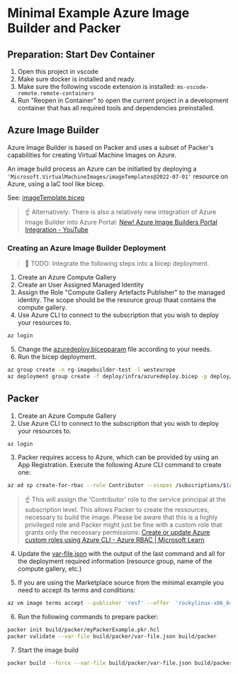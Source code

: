 # Minimal Example Azure Image Builder and Packer

## Preparation: Start Dev Container

1. Open this project in vscode
2. Make sure docker is installed and ready.
3. Make sure the following vscode extension is installed: `ms-vscode-remote.remote-containers`
4. Run "Reopen in Container" to open the current project in a development container that has all required tools and dependencies preinstalled.


## Azure Image Builder

Azure Image Builder is based on Packer and uses a subset of Packer's capabilities for creating Virtual Machine Images on Azure.

An image build process an Azure can be initiatied by deploying a `'Microsoft.VirtualMachineImages/imageTemplates@2022-07-01'` resource on Azure, using a IaC tool like bicep.

See: [imageTemplate.bicep](deploy/infra/modules/imageTemplate.bicep)

> ☝️ Alternatively: There is also a relatively new integration of Azure Image Builder into Azure Portal: [New! Azure Image Builders Portal Integration - YouTube](https://www.youtube.com/watch?v=3MGCz8RY32M)

### Creating an Azure Image Builder Deployment
 
> 🚧 TODO: Integrate the following steps into a bicep deployment.

1. Create an Azure Compute Gallery
2. Create an User Assigned Managed Identity
3. Assign the Role "Compute Gallery Artefacts Publisher" to the managed identity. The scope should be the resource group thaat contains the compute gallery.
4. Use Azure CLI to connect to the subscription that you wish to deploy your resources to.

```bash
az login
```

5. Change the [azuredeploy.bicepparam](deploy/infra/azuredeploy.bicepparam) file according to your needs.
6. Run the bicep deployment.

```bash
az group create -n rg-imagebuilder-test -l westeurope
az deployment group create -f deploy/infra/azuredeploy.bicep -p deploy/infra/azuredeploy.bicepparam -g rg-imagebuilder-test
```

## Packer

1. Create an Azure Compute Gallery
2. Use Azure CLI to connect to the subscription that you wish to deploy your resources to.

```bash
az login
```

3. Packer requires access to Azure, which can be provided by using an App Registration. Execute the following Azure CLI command to create one:

```bash
az ad sp create-for-rbac --role Contributor --scopes /subscriptions/$(az account show --query id -o tsv) --query "{ client_id: appId, client_secret: password, tenant_id: tenant }"
```

> ☝️ This will assign the 'Contributor' role to the service principal at the subscription level. This allows Packer to create the ressources, necessary to build the image. Please be aware that this is a highly privileged role and Packer might just be fine with a custom role that grants only the necessary permissions: [Create or update Azure custom roles using Azure CLI - Azure RBAC | Microsoft Learn](https://learn.microsoft.com/en-us/azure/role-based-access-control/custom-roles-cli)

4. Update the [var-file.json](build/packer/var-file.json) with the output of the last command and all for the deployment required information (resource group, name of the compute gallery, etc.)

5. If you are using the Marketplace source from the minimal example you need to accept its terms and conditions:

```bash
az vm image terms accept --publisher 'resf' --offer  'rockylinux-x86_64' --plan '9-base'
```

6. Run the following commands to prepare packer:

```bash
packer init build/packer/myPackerExample.pkr.hcl
packer validate --var-file build/packer/var-file.json build/packer
```
7. Start the image build

```bash
packer build --force --var-file build/packer/var-file.json build/packer
```
